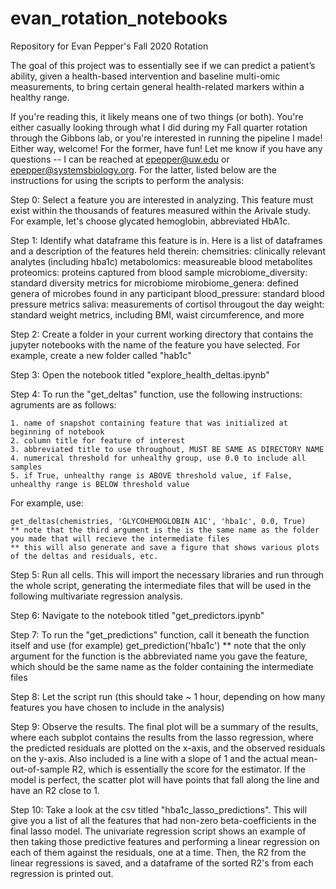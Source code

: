 # evan_rotation_notebooks
Repository for Evan Pepper's Fall 2020 Rotation

The goal of this project was to essentially see if we can predict a patient’s ability, given a health-based intervention and baseline multi-omic measurements, to bring certain general health-related markers within a healthy range.

If you're reading this, it likely means one of two things (or both). You're either casually looking through what I did during my Fall quarter rotation through the Gibbons lab, or you're interested in running the pipeline I made! Either way, welcome! For the former, have fun! Let me know if you have any questions -- I can be reached at epepper@uw.edu or epepper@systemsbiology.org. For the latter, listed below are the instructions for using the scripts to perform the analysis:

Step 0: Select a feature you are interested in analyzing. This feature must exist within the thousands of features measured within the Arivale study. For example, let's choose glycated hemoglobin, abbreviated HbA1c.

Step 1: Identify what dataframe this feature is in. Here is a list of dataframes and a description of the features held therein:
  chemsitries: clinically relevant analytes (including hba1c)
  metabolomics: measureable blood metabolites
  proteomics: proteins captured from blood sample
  microbiome_diversity: standard diversity metrics for microbiome
  mirobiome_genera: defined genera of microbes found in any participant
  blood_pressure: standard blood pressure metrics
  saliva: measurements of cortisol througout the day
  weight: standard weight metrics, including BMI, waist circumference, and more
  
Step 2: Create a folder in your current working directory that contains the jupyter notebooks with the name of the feature you have selected. For example, create a new folder called "hab1c"

Step 3: Open the notebook titled "explore_health_deltas.ipynb"

Step 4: To run the "get_deltas" function, use the following instructions:
  agruments are as follows:
  
    1. name of snapshot containing feature that was initialized at beginning of notebook    
    2. column title for feature of interest
    3. abbreviated title to use throughout, MUST BE SAME AS DIRECTORY NAME
    4. numerical threshold for unhealthy group, use 0.0 to include all samples
    5. if True, unhealthy range is ABOVE threshold value, if False, unhealthy range is BELOW threshold value
  
For example, use: 

    get_deltas(chemistries, 'GLYCOHEMOGLOBIN A1C', 'hba1c', 0.0, True)
    ** note that the third argument is the is the same name as the folder you made that will recieve the intermediate files
    ** this will also generate and save a figure that shows various plots of the deltas and residuals, etc.
    
Step 5: Run all cells. This will import the necessary libraries and run through the whole script, generating the intermediate files that will be used in the following multivariate regression analysis.

Step 6: Navigate to the notebook titled "get_predictors.ipynb"

Step 7: To run the "get_predictions" function, call it beneath the function itself and use (for example) get_prediction('hba1c')
  ** note that the only argument for the function is the abbreviated name you gave the feature, which should be the same name as the folder 
  containing the intermediate files
  
Step 8: Let the script run (this should take ~ 1 hour, depending on how many features you have chosen to include in the analysis)

Step 9: Observe the results. The final plot will be a summary of the results, where each subplot contains the results from the lasso regression, where the predicted residuals are plotted on the x-axis, and the observed residuals on the y-axis. Also included is a line with a slope of 1 and the actual mean-out-of-sample R2, which is essentially the score for the estimator. If the model is perfect, the scatter plot will have points that fall along the line and have an R2 close to 1.

Step 10: Take a look at the csv titled "hba1c_lasso_predictions". This will give you a list of all the features that had non-zero beta-coefficients in the final lasso model. The univariate regression script shows an example of then taking those predictive features and performing a linear regression on each of them against the residuals, one at a time. Then, the R2 from the linear regressions is saved, and a dataframe of the sorted R2's from each regression is printed out.
